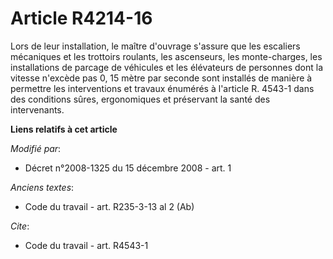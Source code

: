 # Article R4214-16

Lors de leur installation, le maître d'ouvrage s'assure que les escaliers mécaniques et les trottoirs roulants, les
ascenseurs, les monte-charges, les installations de parcage de véhicules et les élévateurs de personnes dont la vitesse
n'excède pas 0, 15 mètre par seconde sont installés de manière à permettre les interventions et travaux énumérés à l'article
R. 4543-1 dans des conditions sûres, ergonomiques et préservant la santé des intervenants.

**Liens relatifs à cet article**

_Modifié par_:

  - Décret n°2008-1325 du 15 décembre 2008 - art. 1

_Anciens textes_:

  - Code du travail - art. R235-3-13 al 2 (Ab)

_Cite_:

  - Code du travail - art. R4543-1
